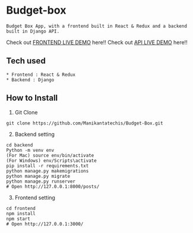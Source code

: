 # Budget-box
```
Budget Box App, with a frontend built in React & Redux and a backend built in Django API.
```
Check out [FRONTEND LIVE DEMO](https://budget-box-mani.netlify.app) here!!
Check out [API LIVE DEMO](https://budget-box--manik16.repl.co) here!!
## Tech used
```
* Frontend : React & Redux
* Backend : Django
```
## How to Install
1. Git Clone
```
git clone https://github.com/Manikantatechis/Budget-Box.git
```
2. Backend setting
```
cd backend
Python -m venv env
(For Mac) source env/bin/activate
(For Windows) env/Scripts\activate
pip install -r requirements.txt
python manage.py makemigrations
python manage.py migrate
python manage.py runserver
# Open http://127.0.0.1:8000/posts/
```
3. Frontend setting
```
cd frontend
npm install
npm start
# Open http://127.0.0.1:3000/
```
